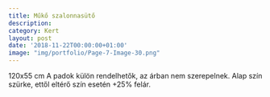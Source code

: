 ```yaml
---
title: Műkő szalonnasütő
description:
category: Kert
layout: post
date: '2018-11-22T00:00:00+01:00'
image: "img/portfolio/Page-7-Image-30.png"
---
```

120x55 cm
A padok külön rendelhetők, az árban nem szerepelnek.
Alap szín szürke, ettől eltérő szín esetén +25% felár.
